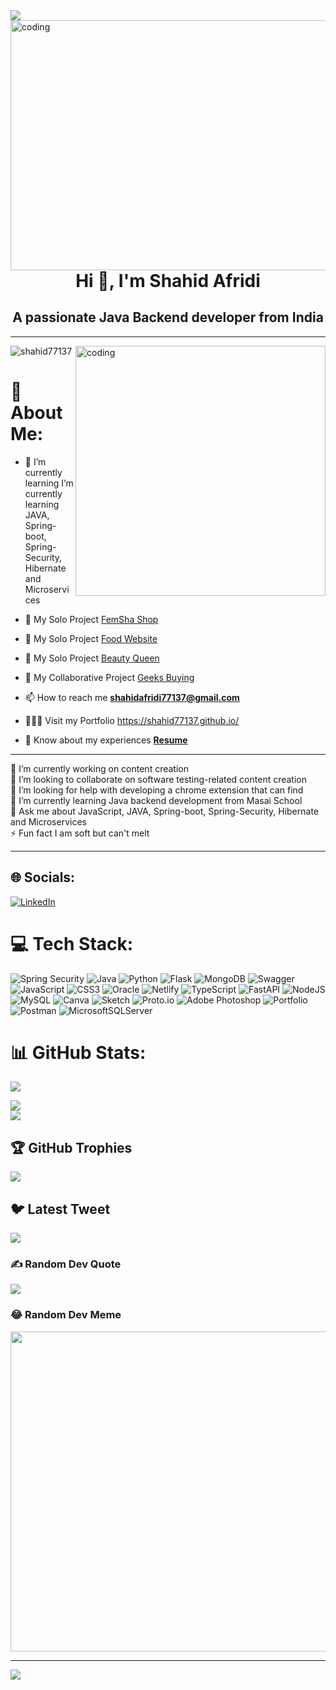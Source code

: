 <!-- ![photo png](https://user-images.githubusercontent.com/112764589/216500030-e5d64462-183c-46b9-b34f-0b33929c045a.jpg) -->

<img src="https://readme-typing-svg.herokuapp.com?font=Fira+Code&pause=1000&color=54A6FF&center=true&vCenter=true&multiline=true&width=710&height=70&lines=Welcome+to+my+GitHub+Profile;I+am+a+passionate+full-stack+software+engineer+from+India">

<img align="right" alt="coding" width="1100" Height="400" src="https://www.freecodecamp.org/news/content/images/2022/11/hire-full-stack-developers1546507474317-1.gif">


<h1 align="center">Hi 👋, I'm Shahid Afridi</h1>

<h2 align="center">A passionate Java Backend developer from India</h2>

--------

<img align="right" alt="coding" width="400" src="https://miro.medium.com/max/1360/0*7Q3yvSIv_t0ioJ-Z.gif">


<p align="left"> <img src="https://komarev.com/ghpvc/?username=shahid77137&label=Profile%20views&color=0e75b6&style=flat" alt="shahid77137" /> </p>



# 💫 About Me:

- 🌱 I’m currently learning  I’m currently learning JAVA, Spring-boot, Spring-Security, Hibernate and Microservices

- 🔭 My Solo Project [FemSha Shop](https://femsha-shop-website.vercel.app/)
  
- 🔭 My Solo Project [Food Website](https://spontaneous-malasada-746986.netlify.app/)
  
- 🔭 My Solo Project [Beauty Queen](https://admirable-panda-d420f4.netlify.app/)

- 👯 My Collaborative Project [Geeks Buying](https://effulgent-syrniki-67b038.netlify.app/newarrival)

- 📫 How to reach me **shahidafridi77137@gmail.com**

<!-- - 📝 I regularly Solve Problem on **[HackerRank](https://www.hackerrank.com/siddiquibabuddi1)** -->

- 👨🏻‍🎓 Visit my Portfolio https://shahid77137.github.io/

- 📄 Know about my experiences **[Resume](https://drive.google.com/file/d/1UY6GNjzMG_IwLTABfDIzVp7rVSjbnKqm/view?usp=sharing)**


-----------

🔭 I’m currently working on content creation<br>👯 I’m looking to collaborate on software testing-related content creation<br>🤝 I’m looking for help with developing a chrome extension that can find<br>🌱 I’m currently learning Java backend development from Masai School<br>💬 Ask me about JavaScript, JAVA, Spring-boot, Spring-Security, Hibernate and Microservices<br>⚡ Fun fact I am soft but can't melt 

-----------

## 🌐 Socials:
[![LinkedIn](https://img.shields.io/badge/LinkedIn-%230077B5.svg?logo=linkedin&logoColor=white)](https://www.linkedin.com/in/shahid-afridi-40ab93241) 
# 💻 Tech Stack:
![Spring Security](https://img.shields.io/badge/Spring%20Security-6DB33F?style=plastic&logo=spring&logoColor=white)
![Java](https://img.shields.io/badge/java-%23ED8B00.svg?style=plastic&logo=java&logoColor=white) ![Python](https://img.shields.io/badge/Python-%233776AB.svg?style=plastic&logo=python&logoColor=white) ![Flask](https://img.shields.io/badge/Flask-%23000.svg?style=plastic&logo=flask&logoColor=white) ![MongoDB](https://img.shields.io/badge/MongoDB-%2347A248.svg?style=plastic&logo=mongodb&logoColor=white) ![Swagger](https://img.shields.io/badge/Swagger-%2385EA2D.svg?style=plastic&logo=swagger&logoColor=black) ![JavaScript](https://img.shields.io/badge/javascript-%23323330.svg?style=plastic&logo=javascript&logoColor=%23F7DF1E) ![CSS3](https://img.shields.io/badge/css3-%231572B6.svg?style=plastic&logo=css3&logoColor=white) ![Oracle](https://img.shields.io/badge/Oracle-F80000?style=plastic&logo=oracle&logoColor=white) ![Netlify](https://img.shields.io/badge/netlify-%23000000.svg?style=plastic&logo=netlify&logoColor=#00C7B7) ![TypeScript](https://img.shields.io/badge/typescript-%23007ACC.svg?style=plastic&logo=typescript&logoColor=white) ![FastAPI](https://img.shields.io/badge/FastAPI-005571?style=plastic&logo=fastapi) ![NodeJS](https://img.shields.io/badge/node.js-6DA55F?style=plastic&logo=node.js&logoColor=white) ![MySQL](https://img.shields.io/badge/mysql-%2300f.svg?style=plastic&logo=mysql&logoColor=white) ![Canva](https://img.shields.io/badge/Canva-%2300C4CC.svg?style=plastic&logo=Canva&logoColor=white) ![Sketch](https://img.shields.io/badge/Sketch-FFB387?style=plastic&logo=sketch&logoColor=black) ![Proto.io](https://img.shields.io/badge/Proto.io-161637?style=plastic&logo=proto.io&logoColor=00e5ff) ![Adobe Photoshop](https://img.shields.io/badge/adobephotoshop-%2331A8FF.svg?style=plastic&logo=adobephotoshop&logoColor=white) ![Portfolio](https://img.shields.io/badge/Portfolio-%23000000.svg?style=plastic&logo=firefox&logoColor=#FF7139) ![Postman](https://img.shields.io/badge/Postman-FF6C37?style=plastic&logo=postman&logoColor=white) ![MicrosoftSQLServer](https://img.shields.io/badge/Microsoft%20SQL%20Sever-CC2927?style=plastic&logo=microsoft%20sql%20server&logoColor=white)
# 📊 GitHub Stats:
![](https://github-readme-stats.vercel.app/api?username=Shahid77137&theme=radical&hide_border=false&include_all_commits=true&count_private=false)<br/>

![](https://github-readme-streak-stats.herokuapp.com/?user=Shahid77137&theme=radical&hide_border=false)<br/>
![](https://github-readme-stats.vercel.app/api/top-langs/?username=Shahid77137&theme=radical&hide_border=false&include_all_commits=true&count_private=false&layout=compact)

## 🏆 GitHub Trophies
![](https://github-profile-trophy.vercel.app/?username=Shahid77137&theme=radical&no-frame=false&no-bg=false&margin-w=4)

## 🐦 Latest Tweet
[![](https://gtce.itsvg.in/api?username=Shahid77137)](https://github.com/VishwaGauravIn/github-twitter-card-embed)

### ✍️ Random Dev Quote
![](https://quotes-github-readme.vercel.app/api?type=vetical&theme=dark)

### 😂 Random Dev Meme
<img src="https://random-memer.herokuapp.com/" width="512px"/>

---
[![](https://visitcount.itsvg.in/api?id=Shahid77137&icon=6&color=7)](https://visitcount.itsvg.in)

<!-- Proudly created with GPRM ( https://gprm.itsvg.in ) -->
